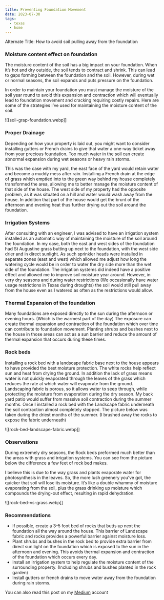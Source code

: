 ```yaml
---
title: Preventing Foundation Movement
date: 2023-07-30
tags:
  - texas
  - home
---
```

Alternate Title: How to avoid soil pulling away from the foundation

### Moisture content effect on foundation
The moisture content of the soil has a big impact on your foundation. When it’s hot and dry outside, the soil tends to contract and shrink. This can lead to gaps forming between the foundation and the soil. However, during wet or normal seasons, the soil expands and puts pressure on the foundation.

In order to maintain your foundation you must manage the moisture of the soil year round to avoid this expansion and contraction which will eventually lead to foundation movement and cracking requiring costly repairs. Here are some of the strategies I’ve used for maintaining the moisture content of the soil.

![[soil-grap-foundation.webp]]

### Proper Drainage
Depending on how your property is laid out, you might want to consider installing gutters or French drains to give that water a one-way ticket away from your precious foundation. Too much water in the soil can create abnormal expansion during wet seasons or heavy rain storms.

This was the case with my yard, the east face of the yard would retain water and become a muddy mess after rain. Installing a French drain at the edge of grass which emptied into to the green way behind my house completely transformed the area, allowing me to better manage the moisture content of that side of the house. The west side of my property had the opposite problem, as it was situated on a hill and water would wash away from the house. In addition that part of the house would get the brunt of the afternoon and evening heat thus further drying out the soil around the foundation.

### Irrigation Systems
After consulting with an engineer, I was advised to have an irrigation system installed as an automatic way of maintaining the moisture of the soil around the foundation. In my case, both the east and west sides of the foundation had St Augustine grass butting up next to the foundation, with the west side drier and in direct sunlight. As such sprinkler heads were installed in separate zones (east and west) which allowed me adjust how long the watering cycle would be in order to water the dry side more than the wet side of the foundation. The irrigation systems did indeed have a positive effect and allowed me to improve soil moisture year around. However, in very dry seasons and during water restrictions (We occasionally have water usage restrictions in Texas during droughts) the soil would still pull away from the house even as I watered as often as the restrictions would allow.

### Thermal Expansion of the foundation
Many foundations are exposed directly to the sun during the afternoon or evening hours. (Which is the warmest part of the day) The exposure can create thermal expansion and contraction of the foundation which over time can contribute to foundation movement. Planting shrubs and bushes next to the house in those areas can act as a sun barrier and reduce the amount of thermal expansion that occurs during these times.

### Rock beds
Installing a rock bed with a landscape fabric base next to the house appears to have provided the best moisture protection. The white rocks help reflect sun and heat from drying the ground. In addition the lack of grass means water is not quickly evaporated through the leaves of the grass which reduces the rate at which water will evaporate from the ground. Landscaping fabric is porous, so it allows water to seep through, while protecting the moisture from evaporation during the dry season. My back yard patio would suffer from massive soil contraction during the summer months. Once I installed a rock bed with the Landscape fabric underneath the soil contraction almost completely stopped. The picture below was taken during the driest months of the summer. (I brushed away the rocks to expose the fabric underneath)

![[rock-bed-landscape-fabric.webp]]

### Observations
During extremely dry seasons, the Rock beds preformed much better than the areas with grass and irrigation systems. You can see from the picture below the difference a few feet of rock bed makes.

I believe this is due to the way grass and plants evaporate water for photosynthesis in the leaves. So, the more lush greenery you’ve got, the quicker that soil will lose its moisture. It’s like a double whammy of moisture evaporating from the soil, plus the grass drinking up moisture which compounds the drying-out effect, resulting in rapid dehydration.

![[rock-bed-vs-grass.webp]]

### Recommendations
- If possible, create a 3–5 foot bed of rocks that butts up next the foundation all the way around the house. This barrier of Landscape fabric and rocks provides a powerful barrier against moisture loss.
- Plant shrubs and bushes in the rock bed to provide extra barrier from direct sun light on the foundation which is exposed to the sun in the afternoon and evening. This avoids thermal expansion and contraction of the foundation which occurs every day.
- Install an irrigation system to help regulate the moisture content of the surrounding property. (Including shrubs and bushes planted in the rock garden)
- Install gutters or french drains to move water away from the foundation during rain storms.

You can also read this post on my [Medium](https://medium.com/@thrawn01/preventing-foundation-movement-via-landscaping-de00e090f2c4) account